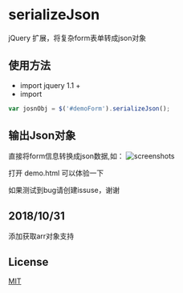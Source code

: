 # serializeJson
jQuery 扩展，将复杂form表单转成json对象

## 使用方法

* import jquery 1.1 +
* import <script src="jquery.serializeJson-min.js"></script>

``` javascript
var josnObj = $('#demoForm').serializeJson();

```

## 输出Json对象

直接将form信息转换成json数据,如：
![screenshots](https://github.com/ulongx/serializeJson/blob/master/screenshots_1.png?raw=true)

打开 demo.html 可以体验一下

如果测试到bug请创建issuse，谢谢

## 2018/10/31 
添加获取arr对象支持

## License

[MIT](https://tldrlegal.com/license/mit-license)
